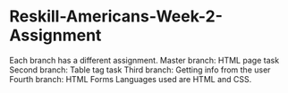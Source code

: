 # Reskill-Americans-Week-2-Assignment
Each branch has a different assignment.
Master branch: HTML page task 
Second branch: Table tag task
Third branch: Getting info from the user
Fourth branch: HTML Forms
Languages used are HTML and CSS.
